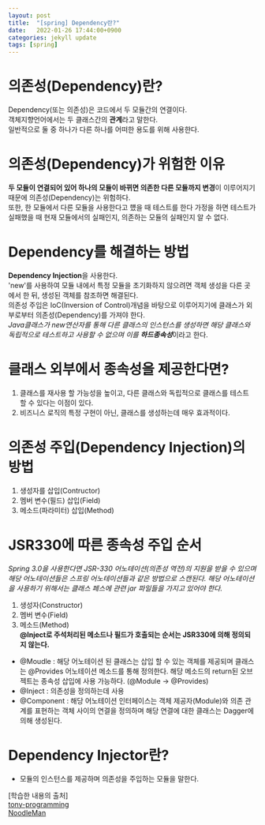 ```yaml
---
layout: post
title:  "[spring] Dependency란?"
date:   2022-01-26 17:44:00+0900
categories: jekyll update
tags: [spring]
---
```

# 의존성(Dependency)란?
Dependency(또는 의존성)은 코드에서 두 모듈간의 연결이다.  
객체지향언어에서는 두 클래스간의 **관계**라고 말한다.  
일반적으로 둘 중 하나가 다른 하나를 어떠한 용도를 위해 사용한다.

# 의존성(Dependency)가 위험한 이유
**두 모듈이 연결되어 있어 하나의 모듈이 바뀌면 의존한 다른 모듈까지 변경**이 이루어지기 때문에 의존성(Dependency)는 위험하다.  
또한, 한 모듈에서 다른 모듈을 사용한다고 헀을 때 테스트를 한다 가정을 하면 테스트가 실패했을 때 현재 모듈에서의 실패인지, 의존하는 모듈의 실패인지 알 수 없다.

# Dependency를 해결하는 방법
**Dependency Injection**을 사용한다.  
'new'를 사용하여 모듈 내에서 특정 모듈을 초기화하지 않으려면 객체 생성을 다른 곳에서 한 뒤, 생성된 객체를 참조하면 해결된다.  
의존성 주입은 IoC(Inversion of Control)개념을 바탕으로 이루어지기에 클래스가 외부로부터 의존성(Dependency)를 가져야 한다.  
*Java클래스가 new연산자를 통해 다른 클래스의 인스턴스를 생성하면 해당 클래스와 독립적으로 테스트하고 사용할 수 없으며 이를 **하드종속성***이라고 한다.

# 클래스 외부에서 종속성을 제공한다면?
1. 클래스를 재사용 할 가능성을 높이고, 다른 클래스와 독립적으로 클래스를 테스트 할 수 있다는 이점이 있다.  
2. 비즈니스 로직의 특정 구현이 아닌, 클래스를 생성하는데 매우 효과적이다.  

# 의존성 주입(Dependency Injection)의 방법
1. 생성자를 삽입(Contructor)  
2. 멤버 변수(필드) 삽입(Field)  
3. 메소드(파라미터) 삽입(Method)  

# JSR330에 따른 종속성 주입 순서
*Spring 3.0을 사용한다면 JSR-330 어노테이션(의존성 역전)의 지원을 받을 수 있으며 해당 어노테이션들은 스프링 어노테이션들과 같은 방법으로 스캔된다. 해당 어노테이션을 사용하기 위해서는 클래스 페스에 관련 jar 파일들을 가지고 있어야 한다.*
1. 생성자(Constructor)  
2. 멤버 변수(Field)  
3.  메소드(Method)  
**@Inject로 주석처리된 메소드나 필드가 호출되는 순서는 JSR330에 의해 정의되지 않는다.**  
- @Moudle : 해당 어노테이션 된 클래스는 삽입 할 수 있는 객체를 제공되며 클래스는 @Provides 어노테이션 메소드를 통해 정의한다. 해당 메소드의 return된 오브젝트는 종속성 삽입에 사용 가능하다. (@Module -> @Provides)  
- @Inject : 의존성을 정의하는데 사용  
- @Component : 해당 어노테이션 인터페이스는 객체 제공자(Module)와 의존 관계를 표현하는 객체 사이의 연결을 정의하며 해당 연결에 대한 클래스는 Dagger에 의해 생성된다.  

# Dependency Injector란?
 - 모듈의 인스턴스를 제공하며 의존성을 주입하는 모듈을 말한다.
  


[학습한 내용의 출처]  
[tony-programming](https://tony-programming.tistory.com/entry/Dependency-%EC%9D%98%EC%A1%B4%EC%84%B1-%EC%9D%B4%EB%9E%80)  
[NoodleMan](https://glory-day.tistory.com/99)

